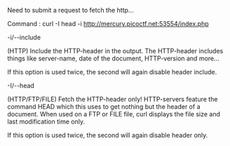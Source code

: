 Need to submit a request to fetch the http...

Command : curl -I head -i http://mercury.picoctf.net:53554/index.php

-i/--include

(HTTP) Include the HTTP-header in the output. The HTTP-header includes things like server-name, date of the document, HTTP-version and more...
 
If this option is used twice, the second will again disable header include.


-I/--head

(HTTP/FTP/FILE) Fetch the HTTP-header only! HTTP-servers feature the command HEAD which this uses to get nothing but the header of a document. When used on a FTP or FILE file, curl displays the file size and last modification time only.

If this option is used twice, the second will again disable header only.
